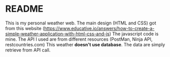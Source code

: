 # README
This is my personal weather web. 
The main design (HTML and CSS) got from this website (https://www.educative.io/answers/how-to-create-a-simple-weather-application-with-html-css-and-js)
The javascript code is mine.
The API I used are from different resources (PostMan, Ninja API, restcountries.com)
This weather **doesn't use database**. The data are simply retrieve from API call. 
